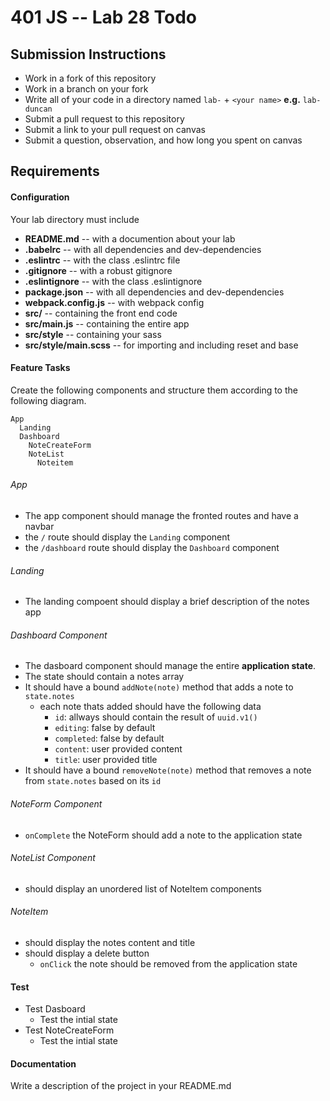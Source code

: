 401 JS --  Lab 28 Todo
===

## Submission Instructions
  * Work in a fork of this repository
  * Work in a branch on your fork
  * Write all of your code in a directory named `lab-` + `<your name>` **e.g.** `lab-duncan`
  * Submit a pull request to this repository
  * Submit a link to your pull request on canvas
  * Submit a question, observation, and how long you spent on canvas  

## Requirements  
#### Configuration  
Your lab directory must include  
* **README.md** -- with a documention about your lab
* **.babelrc** -- with all dependencies and dev-dependencies 
* **.eslintrc** -- with the class .eslintrc file
* **.gitignore** -- with a robust gitignore
* **.eslintignore** -- with the class .eslintignore
* **package.json** -- with all dependencies and dev-dependencies 
* **webpack.config.js** -- with webpack config
* **src/** -- containing the front end code
* **src/main.js** -- containing the entire app
* **src/style** -- containing your sass
* **src/style/main.scss** -- for importing and including reset and base

 
#### Feature Tasks 
Create the following components and structure them according to the following diagram.  
``` 
App
  Landing
  Dashboard
    NoteCreateForm
    NoteList
      Noteitem
```
###### App
* The app component should manage the fronted routes and have a navbar
* the `/` route should display the `Landing` component
* the `/dashboard` route should display the `Dashboard` component

###### Landing
* The landing compoent should display a brief description of the notes app

###### Dashboard Component 
* The dasboard component should manage the entire **application state**. 
* The state should contain a notes array
* It should have a bound `addNote(note)` method that adds a note to `state.notes`
  * each note thats added should have the following data
    * `id`: allways should contain the result of `uuid.v1()`
    * `editing`: false by default
    * `completed`: false by default
    * `content`: user provided content
    * `title`: user provided title
* It should have a bound `removeNote(note)` method that removes a note from `state.notes` based on its `id`

###### NoteForm Component
* `onComplete` the NoteForm should add a note to the application state

###### NoteList Component 
* should display an unordered list of NoteItem components

###### NoteItem
* should display the notes content and title
* should display a delete button
  * `onClick` the note should be removed from the application state

#### Test
* Test Dasboard
  * Test the intial state
* Test NoteCreateForm
  * Test the intial state

####  Documentation  
Write a description of the project in your README.md

